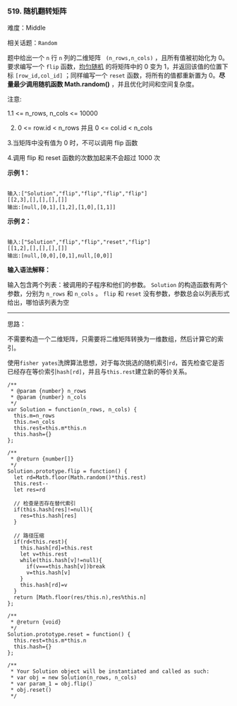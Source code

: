 ### 519. 随机翻转矩阵

难度：Middle

相关话题：`Random`

题中给出一个  `n`  行  `n`  列的二维矩阵 ` (n_rows,n_cols)` ，且所有值被初始化为 0。要求编写一个  `flip`  函数，[均匀随机](https://en.wikipedia.org/wiki/Discrete_uniform_distribution)
的将矩阵中的 0 变为 1，并返回该值的位置下标  `[row_id,col_id]` ；同样编写一个  `reset`  函数，将所有的值都重新置为 0。**尽量最少调用随机函数 Math.random()** ，并且优化时间和空间复杂度。



注意:



1.1 <= n_rows, n_cols <= 10000



2. 0 <= row.id < n_rows 并且 0 <= col.id < n_cols



3.当矩阵中没有值为 0 时，不可以调用 flip 函数



4.调用 flip 和 reset 函数的次数加起来不会超过 1000 次



**示例 1：** 



```

输入:["Solution","flip","flip","flip","flip"]
[[2,3],[],[],[],[]]
输出:[null,[0,1],[1,2],[1,0],[1,1]]
```


**示例 2：** 



```

输入:["Solution","flip","flip","reset","flip"]
[[1,2],[],[],[],[]]
输出:[null,[0,0],[0,1],null,[0,0]]
```


**输入语法解释：** 



输入包含两个列表：被调用的子程序和他们的参数。 `Solution`  的构造函数有两个参数，分别为  `n_rows`  和  `n_cols` 。 `flip` 和  `reset`  没有参数，参数总会以列表形式给出，哪怕该列表为空




-----

思路：

不需要构造一个二维矩阵，只需要将二维矩阵转换为一维数组，然后计算它的索引。

使用`fisher yates`洗牌算法思想，对于每次挑选的随机索引`rd`，首先检查它是否已经存在等价索引`hash[rd]`，并且与`this.rest`建立新的等价关系。

```
/**
 * @param {number} n_rows
 * @param {number} n_cols
 */
var Solution = function(n_rows, n_cols) {
  this.m=n_rows
  this.n=n_cols
  this.rest=this.m*this.n
  this.hash={}
};

/**
 * @return {number[]}
 */
Solution.prototype.flip = function() {
  let rd=Math.floor(Math.random()*this.rest)
  this.rest--
  let res=rd
  
  // 检查是否存在替代索引
  if(this.hash[res]!=null){
    res=this.hash[res]
  }
  
  // 路径压缩
  if(rd<this.rest){
    this.hash[rd]=this.rest
    let v=this.rest
    while(this.hash[v]!=null){
      if(v===this.hash[v])break
      v=this.hash[v]
    }
    this.hash[rd]=v
  }
  return [Math.floor(res/this.n),res%this.n]
};

/**
 * @return {void}
 */
Solution.prototype.reset = function() {
  this.rest=this.m*this.n
  this.hash={}
};

/** 
 * Your Solution object will be instantiated and called as such:
 * var obj = new Solution(n_rows, n_cols)
 * var param_1 = obj.flip()
 * obj.reset()
 */
```

